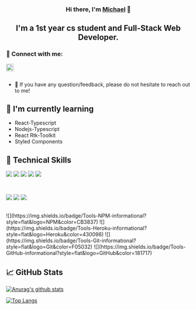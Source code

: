 
<h3 align="center">
Hi there, I'm <a href="https://www.yushi.dev/" target="_blank" rel="noreferrer">Michael</a> 👋
</h3>

<h2 align="center">
I'm a 1st year cs student and Full-Stack Web Developer.
</h2> 

### 🤝 Connect with me:

<a href="https://www.linkedin.com/in/michaeltol/"><img align="left" src="https://raw.githubusercontent.com/yushi1007/yushi1007/main/images/linkedin.svg" alt="Michael tol | LinkedIn" width="21px"/></a>
</br>
</br>
- 💬 If you have any question/feedback, please do not hesitate to reach out to me!

## 🌱 I'm currently learning

- React-Typescript
- Nodejs-Typescript
- React Rtk-Toolkit
- Styled Components  

## 💼 Technical Skills

![](https://img.shields.io/badge/Code-React-informational?style=flat&logo=react&color=61DAFB)
![](https://img.shields.io/badge/Code-Redux-informational?style=flat&logo=Redux&color=764ABC)
![](https://img.shields.io/badge/Code-JavaScript-informational?style=flat&logo=JavaScript&color=F7DF1E)
![](https://img.shields.io/badge/Code-HTML5-informational?style=flat&logo=HTML5&color=E34F26)
![](https://img.shields.io/badge/Code-PostgreSQL-informational?style=flat&logo=PostgreSQL&color=336791)

</br>

![](https://img.shields.io/badge/Style-Bootstrap-informational?style=flat&logo=Bootstrap&color=7952B3)
![](https://img.shields.io/badge/Style-CSS3-informational?style=flat&logo=CSS3&color=1572B6)
![](https://img.shields.io/badge/Style-styled--components-informational?style=flat&logo=styled-components&color=DB7093)


</br>
![](https://img.shields.io/badge/Tools-NPM-informational?style=flat&logo=NPM&color=CB3837)
![](https://img.shields.io/badge/Tools-Heroku-informational?style=flat&logo=Heroku&color=430098)
![](https://img.shields.io/badge/Tools-Git-informational?style=flat&logo=Git&color=F05032)
![](https://img.shields.io/badge/Tools-GitHub-informational?style=flat&logo=GitHub&color=181717)

## 📈 GitHub Stats 

[![Anurag's github stats](https://github-readme-stats.vercel.app/api?username=MichaelTolchinsky)](https://github.com/MichaelTolchinsky)

[![Top Langs](https://github-readme-stats.vercel.app/api/top-langs/?username=MichaelTolchinsky&layout=compact)](https://github.com/MichaelTolchinsky)
